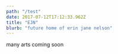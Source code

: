 ```yaml
---
path: "/test"
date: 2017-07-12T17:12:33.962Z
title: "EJN"
blurb: "future home of erin jane nelson"
---
```


many arts coming soon
